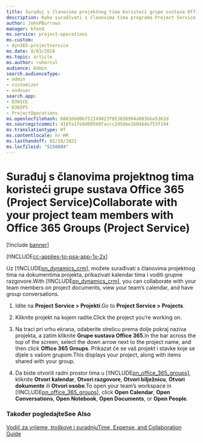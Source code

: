 ```yaml
---
title: Surađuj s članovima projektnog tima koristeći grupe sustava Office 365
description: Kako surađivati s članovima tima programa Project Service putem grupa sustava Office 365
author: JohnPBurrows
manager: kfend
ms.service: project-operations
ms.custom:
- dyn365-projectservice
ms.date: 8/03/2018
ms.topic: article
ms.author: ruhercul
audience: Admin
search.audienceType:
- admin
- customizer
- enduser
search.app:
- D365CE
- D365PS
- ProjectOperations
ms.openlocfilehash: 68816b00b752249023f053836994a083bba5362d
ms.sourcegitcommit: 418fa1fe9d605b8faccc2d5dee1b04b4e753f194
ms.translationtype: HT
ms.contentlocale: hr-HR
ms.lasthandoff: 02/10/2021
ms.locfileid: "5150884"
---
```

# <a name="collaborate-with-your-project-team-members-with-office-365-groups-project-service"></a><span data-ttu-id="639f0-103">Surađuj s članovima projektnog tima koristeći grupe sustava Office 365 (Project Service)</span><span class="sxs-lookup"><span data-stu-id="639f0-103">Collaborate with your project team members with Office 365 Groups (Project Service)</span></span>

[!include [banner](../includes/psa-now-project-operations.md)]

[!INCLUDE[cc-applies-to-psa-app-1x-2x](../includes/cc-applies-to-psa-app-1x-2x.md)]

<span data-ttu-id="639f0-104">Uz [!INCLUDE[pn_dynamics_crm](../includes/pn-dynamics-crm.md)], možete surađivati s članovima projektnog tima na dokumentima projekta, prikazivati kalendar tima i voditi grupne razgovore.</span><span class="sxs-lookup"><span data-stu-id="639f0-104">With [!INCLUDE[pn_dynamics_crm](../includes/pn-dynamics-crm.md)], you can collaborate with your team members on project documents, view your team’s calendar, and have group conversations.</span></span>  
  
1. <span data-ttu-id="639f0-105">Idite na **Project Service > Projekti**.</span><span class="sxs-lookup"><span data-stu-id="639f0-105">Go to **Project Service > Projects**.</span></span>  
  
2. <span data-ttu-id="639f0-106">Kliknite projekt na kojem radite.</span><span class="sxs-lookup"><span data-stu-id="639f0-106">Click the project you’re working on.</span></span>  
  
3. <span data-ttu-id="639f0-107">Na traci pri vrhu ekrana, odaberite strelicu prema dolje pokraj naziva projekta, a zatim kliknite **Grupe sustava Office 365**.</span><span class="sxs-lookup"><span data-stu-id="639f0-107">In the bar across the top of the screen, select the down arrow next to the project name, and then click **Office 365 Groups**.</span></span> <span data-ttu-id="639f0-108">Prikazat će se vaš projekt i stavke koje se dijele s vašom grupom.</span><span class="sxs-lookup"><span data-stu-id="639f0-108">This displays your project, along with items shared with your group.</span></span>  
  
4. <span data-ttu-id="639f0-109">Da biste otvorili radni prostor tima u [!INCLUDE[pn_office_365_groups](../includes/pn-office-365-groups.md)], kliknite **Otvori kalendar**, **Otvori razgovore**, **Otvori bilježnicu**, **Otvori dokumente** ili **Otvori osobe**.</span><span class="sxs-lookup"><span data-stu-id="639f0-109">To open your team’s workspace in [!INCLUDE[pn_office_365_groups](../includes/pn-office-365-groups.md)], click **Open Calendar**, **Open Conversations**, **Open Notebook**, **Open Documents**, or **Open People**.</span></span>  
  
### <a name="see-also"></a><span data-ttu-id="639f0-110">Također pogledajte</span><span class="sxs-lookup"><span data-stu-id="639f0-110">See Also</span></span>  
 [<span data-ttu-id="639f0-111">Vodič za vrijeme, troškove i suradnju</span><span class="sxs-lookup"><span data-stu-id="639f0-111">Time, Expense, and Collaboration Guide</span></span>](../psa/time-expense-collaboration-guide.md)
